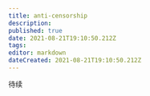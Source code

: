 ```yaml
---
title: anti-censorship
description: 
published: true
date: 2021-08-21T19:10:50.212Z
tags:
editor: markdown
dateCreated: 2021-08-21T19:10:50.212Z
---
```


待续
